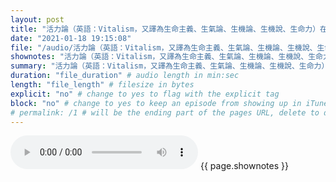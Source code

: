 ```yaml
---
layout: post
title: "活力論（英語：Vitalism，又譯為生命主義、生氣論、生機論、生機說、生命力）在人類歷史上存在長久的歷史，現代版本是19世紀初由瑞典化學家貝采利烏斯提出。" # quotes allow forbidden characters like the colon
date: "2021-01-18 19:15:08"
file: "/audio/活力論（英語：Vitalism，又譯為生命主義、生氣論、生機論、生機說、生命力）在人類歷史上存在長久的歷史，現代版本是19世紀初由瑞典化學家貝采利烏斯提出。.mp3"
shownotes: "活力論（英語：Vitalism，又譯為生命主義、生氣論、生機論、生機說、生命力）在人類歷史上存在長久的歷史，現代版本是19世紀初由瑞典化學家貝采利烏斯提出。"
summary: "活力論（英語：Vitalism，又譯為生命主義、生氣論、生機論、生機說、生命力）在人類歷史上存在長久的歷史，現代版本是19世紀初由瑞典化學家貝采利烏斯提出。"
duration: "file_duration" # audio length in min:sec
length: "file_length" # filesize in bytes
explicit: "no" # change to yes to flag with the explicit tag
block: "no" # change to yes to keep an episode from showing up in iTunes
# permalink: /1 # will be the ending part of the pages URL, delete to default to the title
---
```


<audio controls>
<source src="{{site.url}}{{site.baseurl}}{{ page.file }}" type="audio/x-mp3">
Your browser does not support the audio element.
</audio>
{{ page.shownotes }}
